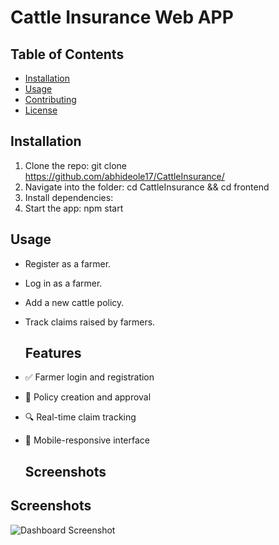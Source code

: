 # Cattle Insurance Web APP


## Table of Contents
- [Installation](#installation)
- [Usage](#usage)
- [Contributing](#contributing)
- [License](#license)



## Installation

1. Clone the repo: git clone https://github.com/abhideole17/CattleInsurance/
2. Navigate into the folder: cd CattleInsurance && cd frontend
5. Install dependencies: 
6. Start the app: npm start


## Usage

- Register as a farmer.
- Log in as a farmer.
- Add a new cattle policy.
- Track claims raised by farmers.

  ## Features

- ✅ Farmer login and registration
- 📄 Policy creation and approval
- 🔍 Real-time claim tracking
- 📱 Mobile-responsive interface

  ## Screenshots

## Screenshots

![Dashboard Screenshot](<img width="1920" height="937" alt="image" src="https://github.com/user-attachments/assets/b32030ac-c8fe-431c-af43-5856a2bc6c82" />)





   
